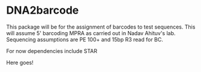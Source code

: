# DNA2barcode

 This package will be for the assignment of barcodes to test sequences.
 This will assume 5' barcoding MPRA as carried out in Nadav Ahituv's lab.
 Sequencing assumptions are PE 100+ and 15bp R3 read for BC.

 For now dependencies include STAR

 Here goes!
